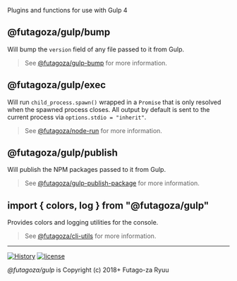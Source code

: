 Plugins and functions for use with Gulp 4

## @futagoza/gulp/bump

Will bump the `version` field of any file passed to it from Gulp.

> See [@futagoza/gulp-bump](https://www.npmjs.com/package/@futagoza/gulp-bump) for more information.

## @futagoza/gulp/exec

Will run `child_process.spawn()` wrapped in a `Promise` that is only resolved when the spawned process closes. All output by default is sent to the current process via `options.stdio = "inherit"`.

> See [@futagoza/node-run](https://www.npmjs.com/package/@futagoza/node-run) for more information.

## @futagoza/gulp/publish

Will publish the NPM packages passed to it from Gulp.

> See [@futagoza/gulp-publish-package](https://www.npmjs.com/package/@futagoza/gulp-publish-package) for more information.

## import { colors, log } from "@futagoza/gulp"

Provides colors and logging utilities for the console.

> See [@futagoza/cli-utils](https://www.npmjs.com/package/@futagoza/cli-utils) for more information.

-----

[![History](https://img.shields.io/badge/github.com/futagoza/gulp-changelog-yellow.svg)](https://github.com/futagoza/gulp/blob/master/CHANGELOG.md)
[![license](https://img.shields.io/badge/license-mit-blue.svg)](https://opensource.org/licenses/MIT)

_@futagoza/gulp_ is Copyright (c) 2018+ Futago-za Ryuu
